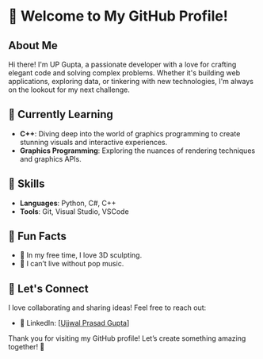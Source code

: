 # 👋 Welcome to My GitHub Profile!

## About Me
Hi there! I'm UP Gupta, a passionate developer with a love for crafting elegant code and solving complex problems. Whether it's building web applications, exploring data, or tinkering with new technologies, I'm always on the lookout for my next challenge.

## 🌱 Currently Learning
- **C++**: Diving deep into the world of graphics programming to create stunning visuals and interactive experiences.
- **Graphics Programming**: Exploring the nuances of rendering techniques and graphics APIs.

## 💼 Skills
- **Languages**: Python, C#, C++
- **Tools**: Git, Visual Studio, VSCode

## 🚀 Fun Facts
- 🎨 In my free time, I love 3D sculpting.
- 🎵 I can’t live without pop music.

## 🤝 Let's Connect
I love collaborating and sharing ideas! Feel free to reach out:
- 💼 LinkedIn: [[Ujjwal Prasad Gupta](www.linkedin.com/in/ujjwal-prasad-gupta-638186314)]

Thank you for visiting my GitHub profile! Let’s create something amazing together! 🚀
